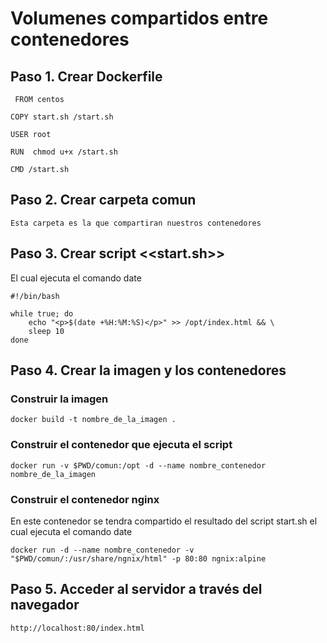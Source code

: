 # Volumenes compartidos entre contenedores

## Paso 1. Crear Dockerfile

	 FROM centos

	COPY start.sh /start.sh

	USER root

	RUN  chmod u+x /start.sh

	CMD /start.sh

## Paso 2. Crear carpeta comun
	
	Esta carpeta es la que compartiran nuestros contenedores	

## Paso 3. Crear script <<start.sh>>
El cual ejecuta el comando date 
	
	#!/bin/bash

	while true; do
		echo "<p>$(date +%H:%M:%S)</p>" >> /opt/index.html && \
		sleep 10
	done	

## Paso 4. Crear la imagen y los contenedores

### Construir la imagen 

	docker build -t nombre_de_la_imagen .

### Construir el contenedor que ejecuta el script

	docker run -v $PWD/comun:/opt -d --name nombre_contenedor nombre_de_la_imagen

### Construir el contenedor nginx 

En este contenedor se tendra compartido el resultado del script start.sh el cual ejecuta el comando date 
	
	docker run -d --name nombre_contenedor -v "$PWD/comun/:/usr/share/ngnix/html" -p 80:80 ngnix:alpine

## Paso 5. Acceder al servidor a través del navegador

	http://localhost:80/index.html	

